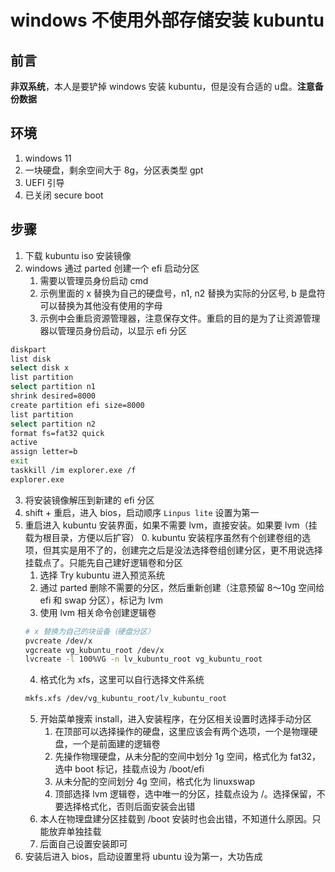 # windows 不使用外部存储安装 kubuntu
## 前言
**非双系统**，本人是要铲掉 windows 安装 kubuntu，但是没有合适的 u盘。**注意备份数据**
## 环境
1. windows 11
2. 一块硬盘，剩余空间大于 8g，分区表类型 gpt
3. UEFI 引导
4. 已关闭 secure boot
## 步骤
1. 下载 kubuntu iso 安装镜像
2. windows 通过 parted 创建一个 efi 启动分区
    1. 需要以管理员身份启动 cmd
    2. 示例里面的 x 替换为自己的硬盘号，n1, n2 替换为实际的分区号, b 是盘符可以替换为其他没有使用的字母
    3. 示例中会重启资源管理器，注意保存文件。重启的目的是为了让资源管理器以管理员身份启动，以显示 efi 分区
```bash
diskpart
list disk
select disk x
list partition
select partition n1
shrink desired=8000
create partition efi size=8000
list partition
select partition n2
format fs=fat32 quick
active
assign letter=b
exit
taskkill /im explorer.exe /f
explorer.exe
```
3. 将安装镜像解压到新建的 efi 分区
4. shift + 重启，进入 bios，启动顺序 ``Linpus lite`` 设置为第一
5. 重启进入 kubuntu 安装界面，如果不需要 lvm，直接安装。如果要 lvm（挂载为根目录，方便以后扩容）
    0. kubuntu 安装程序虽然有个创建卷组的选项，但其实是用不了的，创建完之后是没法选择卷组创建分区，更不用说选择挂载点了。只能先自己建好逻辑卷和分区
    1. 选择 Try kubuntu 进入预览系统
    2. 通过 parted 删除不需要的分区，然后重新创建（注意预留 8～10g 空间给 efi 和 swap 分区），标记为 lvm
    3. 使用 lvm 相关命令创建逻辑卷
    ```bash
    # x 替换为自己的块设备（硬盘分区）
    pvcreate /dev/x
    vgcreate vg_kubuntu_root /dev/x
    lvcreate -l 100%VG -n lv_kubuntu_root vg_kubuntu_root
    ```
    4. 格式化为 xfs，这里可以自行选择文件系统
    ```bash
    mkfs.xfs /dev/vg_kubuntu_root/lv_kubuntu_root
    ```
    5. 开始菜单搜索 install，进入安装程序，在分区相关设置时选择手动分区
        1. 在顶部可以选择操作的硬盘，这里应该会有两个选项，一个是物理硬盘，一个是前面建的逻辑卷
        2. 先操作物理硬盘，从未分配的空间中划分 1g 空间，格式化为 fat32，选中 boot 标记，挂载点设为 /boot/efi
        3. 从未分配的空间划分 4g 空间，格式化为 linuxswap
        4. 顶部选择 lvm 逻辑卷，选中唯一的分区，挂载点设为 /。选择保留，不要选择格式化，否则后面安装会出错
    6. 本人在物理盘建分区挂载到 /boot 安装时也会出错，不知道什么原因。只能放弃单独挂载
    7. 后面自己设置安装即可
6. 安装后进入 bios，启动设置里将 ubuntu 设为第一，大功告成